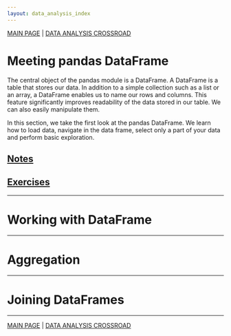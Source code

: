 ```yaml
---
layout: data_analysis_index
---
```


[MAIN PAGE](https://soukupmarek-edin.github.io/) | [DATA ANALYSIS CROSSROAD](https://soukupmarek-edin.github.io/data_analysis/data_analysis_main.html)

# Meeting pandas DataFrame

The central object of the pandas module is a DataFrame. A DataFrame is a table that stores our data. In addition to a simple collection such as a list or an array, a DataFrame enables us to name our rows and columns. This feature significantly improves readability of the data stored in our table. We can also easily manipulate them. 

In this section, we take the first look at the pandas DataFrame. We learn how to load data, navigate in the data frame, select only a part of your data and perform basic exploration.

## [Notes](./manipulation_chapter1_notes.md)

## [Exercises](./manipulation_chapter1_exercises.md)

* * *

# Working with DataFrame

* * *

# Aggregation

* * *

# Joining DataFrames

* * *

[MAIN PAGE](https://soukupmarek-edin.github.io/) | [DATA ANALYSIS CROSSROAD](https://soukupmarek-edin.github.io/data_analysis/data_analysis_main.html)

